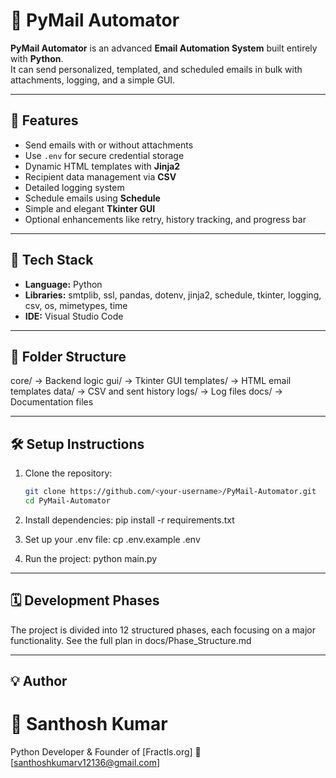 # 📧 PyMail Automator

**PyMail Automator** is an advanced **Email Automation System** built entirely with **Python**.  
It can send personalized, templated, and scheduled emails in bulk with attachments, logging, and a simple GUI.

---

## 🚀 Features
- Send emails with or without attachments
- Use `.env` for secure credential storage
- Dynamic HTML templates with **Jinja2**
- Recipient data management via **CSV**
- Detailed logging system
- Schedule emails using **Schedule**
- Simple and elegant **Tkinter GUI**
- Optional enhancements like retry, history tracking, and progress bar

---

## 🧩 Tech Stack
- **Language:** Python
- **Libraries:** smtplib, ssl, pandas, dotenv, jinja2, schedule, tkinter, logging, csv, os, mimetypes, time
- **IDE:** Visual Studio Code

---

## 📂 Folder Structure

core/ → Backend logic
gui/ → Tkinter GUI
templates/ → HTML email templates
data/ → CSV and sent history
logs/ → Log files
docs/ → Documentation files

---

## 🛠️ Setup Instructions
1. Clone the repository:
   ```bash
   git clone https://github.com/<your-username>/PyMail-Automator.git
   cd PyMail-Automator

2. Install dependencies:
    pip install -r requirements.txt

3. Set up your .env file:
    cp .env.example .env

4. Run the project:
    python main.py

---

## 🗓️ Development Phases

The project is divided into 12 structured phases, each focusing on a major functionality.
See the full plan in docs/Phase_Structure.md

---

## 💡 Author

# 👤 Santhosh Kumar
Python Developer & Founder of [Fractls.org]
📧 [santhoshkumarv12136@gmail.com]